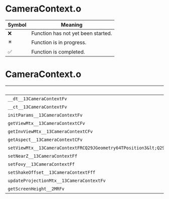 # CameraContext.o
| Symbol | Meaning 
| ------------- | ------------- 
| :x: | Function has not yet been started. 
| :eight_pointed_black_star: | Function is in progress. 
| :white_check_mark: | Function is completed. 


# CameraContext.o
| Symbol | Decompiled? |
| ------------- | ------------- |
| `__dt__13CameraContextFv` | :white_check_mark: |
| `__ct__13CameraContextFv` | :white_check_mark: |
| `initParams__13CameraContextFv` | :x: |
| `getViewMtx__13CameraContextCFv` | :white_check_mark: |
| `getInvViewMtx__13CameraContextCFv` | :white_check_mark: |
| `getAspect__13CameraContextCFv` | :x: |
| `setViewMtx__13CameraContextFRCQ29JGeometry64TPosition3&lt;Q29JGeometry38TMatrix34&lt;Q29JGeometry13SMatrix34C&lt;f&gt;&gt;&gt;bbRCQ29JGeometry8TVec3&lt;f&gt;` | :x: |
| `setNearZ__13CameraContextFf` | :white_check_mark: |
| `setFovy__13CameraContextFf` | :white_check_mark: |
| `setShakeOffset__13CameraContextFff` | :white_check_mark: |
| `updateProjectionMtx__13CameraContextFv` | :x: |
| `getScreenHeight__2MRFv` | :x: |
